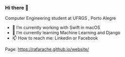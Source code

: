 ### Hi there 👋

Computer Engineering student at UFRGS , Porto Alegre

- 🔭 I’m currently working with Swift in macOS
- 🌱 I’m currently learning Machine Learning and Django
- 📫 How to reach me: Linkedin or Facebook

Page: https://rafarache.github.io/website/
